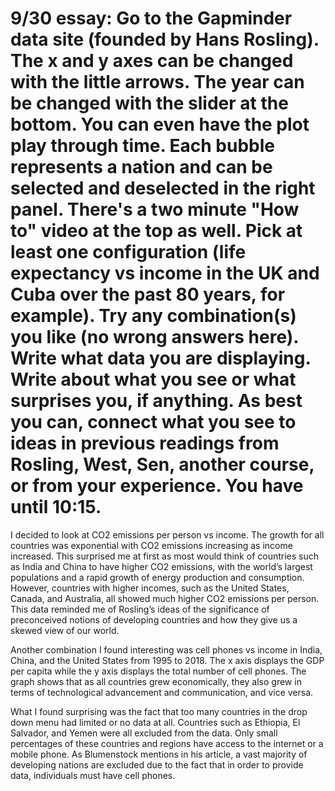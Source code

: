 # 9/30 essay: Go to the Gapminder data site (founded by Hans Rosling). The x and y axes can be changed with the little arrows. The year can be changed with the slider at the bottom. You can even have the plot play through time. Each bubble represents a nation and can be selected and deselected in the right panel. There's a two minute "How to" video at the top as well. Pick at least one configuration (life expectancy vs income in the UK and Cuba over the past 80 years, for example). Try any combination(s) you like (no wrong answers here). Write what data you are displaying. Write about what you see or what surprises you, if anything. As best you can, connect what you see to ideas in previous readings from Rosling, West, Sen, another course, or from your experience. You have until 10:15.

I decided to look at CO2 emissions per person vs income. The growth for all countries was exponential with CO2 emissions increasing as income increased. This surprised me at first as most would think of countries such as India and China to have higher CO2 emissions, with the world’s largest populations and a rapid growth of energy production and consumption. However, countries with higher incomes, such as the United States, Canada, and Australia, all showed much higher CO2 emissions per person. This data reminded me of Rosling’s ideas of the significance of preconceived notions of developing countries and how they give us a skewed view of our world. 

Another combination I found interesting was cell phones vs income in India, China, and the United States from 1995 to 2018. The x axis displays the GDP per capita while the y axis displays the total number of cell phones. The graph shows that as all countries grew economically, they also grew in terms of technological advancement and communication, and vice versa.

What I found surprising was the fact that too many countries in the drop down menu had limited or no data at all. Countries such as Ethiopia, El Salvador, and Yemen were all excluded from the data. Only small percentages of these countries and regions have access to the internet or a mobile phone. As Blumenstock mentions in his article, a vast majority of developing nations are excluded due to the fact that in order to provide data, individuals must have cell phones. 

